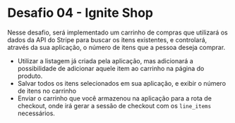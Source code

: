 # Desafio 04 - Ignite Shop

Nesse desafio, será implementado um carrinho de compras que utilizará os dados da API do Stripe para buscar os itens existentes, e controlará, através da sua aplicação, o número de itens que a pessoa deseja comprar.

- Utilizar a listagem já criada pela aplicação, mas adicionará a possibilidade de adicionar aquele item ao carrinho na página do produto.
- Salvar todos os itens selecionados em sua aplicação, e exibir o número de itens no carrinho
- Enviar o carrinho que você armazenou na aplicação para a rota de checkout, onde irá gerar a sessão de checkout com os ``line_items`` necessários.
